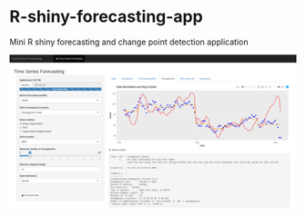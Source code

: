 # R-shiny-forecasting-app
Mini R shiny forecasting and change point detection application

![Banner Image](https://github.com/lazaros-23/R-shiny-forecasting-app/blob/main/assets/ts-changepoint.png)
